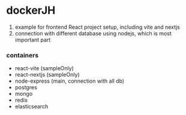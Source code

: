 # dockerJH

1. example for frontend React project setup, including vite and nextjs
2. connection with different database using nodejs, which is most important part

### containers

- react-vite (sampleOnly)
- react-nextjs (sampleOnly)
- node-express (main, connection with all db)
- postgres
- mongo
- redis
- elasticsearch
